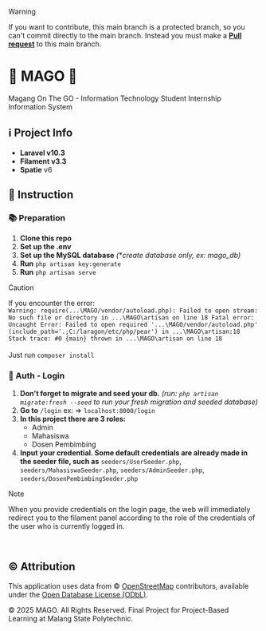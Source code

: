 > [!WARNING]
> If you want to contribute, this main branch is a protected branch, so you can't commit directly to the main branch. Instead you must make a [**Pull request**](https://github.com/Khip01/MAGO/pulls) to this main branch.

# 🏢 MAGO 👷
Magang On The GO - Information Technology Student Internship Information System

## ℹ️ Project Info
- **Laravel v10.3**
- **Filament v3.3**
- **Spatie** v6

## 👷 Instruction
### 📚 Preparation
1. **Clone this repo**
2. **Set up the .env**
3. **Set up the MySQL database** _(*create database only, ex: mago_db)_
4. **Run** `php artisan key:generate`
5. **Run** `php artisan serve`
> [!CAUTION]
> If you encounter the error: <br>
> `Warning: require(...\MAGO/vendor/autoload.php): Failed to open stream: No such file or directory in ...\MAGO\artisan on line 18
> Fatal error: Uncaught Error: Failed to open required '...\MAGO/vendor/autoload.php' (include_path='.;C:/laragon/etc/php/pear') in ...\MAGO\artisan:18
> Stack trace:
> #0 {main}
>   thrown in ...\MAGO\artisan on line 18` <br><br>
> Just run `composer install`

### 👤 Auth - Login
1. **Don't forget to migrate and seed your db.** _(run: `php artisan migrate:fresh --seed` to run your fresh migration and seeded database)_ 
2. **Go to** `/login` ex: => `localhost:8000/login`
3. **In this project there are 3 roles:**
   - Admin
   - Mahasiswa
   - Dosen Pembimbing
4. **Input your credential. Some default credentials are already made in the seeder file, such as** `seeders/UserSeeder.php`, `seeders/MahasiswaSeeder.php`, `seeders/AdminSeeder.php`, `seeders/DosenPembimbingSeeder.php`
> [!NOTE]
> When you provide credentials on the login page, the web will immediately redirect you to the filament panel according to the role of the credentials of the user who is currently logged in.

<br>

## ©️ Attribution
This application uses data from © [OpenStreetMap](https://www.openstreetmap.org/) contributors, available under the [Open Database License (ODbL)](https://opendatacommons.org/licenses/odbl/).

© 2025 MAGO. All Rights Reserved.
Final Project for Project-Based Learning at Malang State Polytechnic.